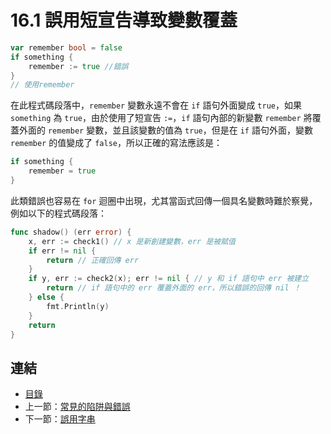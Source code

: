 # 16.1 誤用短宣告導致變數覆蓋

```go
var remember bool = false
if something {
    remember := true //錯誤
}
// 使用remember
```

在此程式碼段落中，`remember` 變數永遠不會在 `if` 語句外面變成 `true`，如果 `something` 為 `true`，由於使用了短宣告 `:=`，`if` 語句內部的新變數 `remember` 將覆蓋外面的 `remember` 變數，並且該變數的值為 `true`，但是在 `if` 語句外面，變數 `remember` 的值變成了 `false`，所以正確的寫法應該是：

```go
if something {
    remember = true
}
```

此類錯誤也容易在 `for` 迴圈中出現，尤其當函式回傳一個具名變數時難於察覺，例如以下的程式碼段落：

```go
func shadow() (err error) {
	x, err := check1() // x 是新創建變數，err 是被賦值
	if err != nil {
		return // 正確回傳 err
	}
	if y, err := check2(x); err != nil { // y 和 if 語句中 err 被建立
		return // if 語句中的 err 覆蓋外面的 err，所以錯誤的回傳 nil ！
	} else {
		fmt.Println(y)
	}
	return
}
```

## 連結

- [目錄](directory.md)
- 上一節：[常見的陷阱與錯誤](16.0.md)
- 下一節：[誤用字串](16.2.md)
